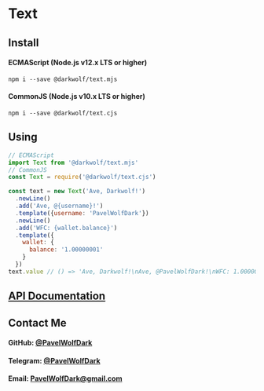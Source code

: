 # Text
## Install
#### ECMAScript (Node.js v12.x LTS or higher)
`npm i --save @darkwolf/text.mjs`
#### CommonJS (Node.js v10.x LTS or higher)
`npm i --save @darkwolf/text.cjs`
## Using
```javascript
// ECMAScript
import Text from '@darkwolf/text.mjs'
// CommonJS
const Text = require('@darkwolf/text.cjs')

const text = new Text('Ave, Darkwolf!')
  .newLine()
  .add('Ave, @{username}!')
  .template({username: 'PavelWolfDark'})
  .newLine()
  .add('WFC: {wallet.balance}')
  .template({
    wallet: {
      balance: '1.00000001'
    }
  })
text.value // () => 'Ave, Darkwolf!\nAve, @PavelWolfDark!\nWFC: 1.00000001'
```
## [API Documentation](https://github.com/Darkwolf/node-text/blob/master/docs/API.md)
## Contact Me
#### GitHub: [@PavelWolfDark](https://github.com/PavelWolfDark)
#### Telegram: [@PavelWolfDark](https://t.me/PavelWolfDark)
#### Email: [PavelWolfDark@gmail.com](mailto:PavelWolfDark@gmail.com)
